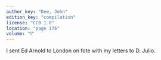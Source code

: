 ```yaml
---
author_key: "Dee, John"
edition_key: "compilation"
license: "CC0 1.0"
location: "page 176"
volume: "Ⅰ"
---
```

I sent Ed Arnold to London on fote with my letters to D. Julio.
